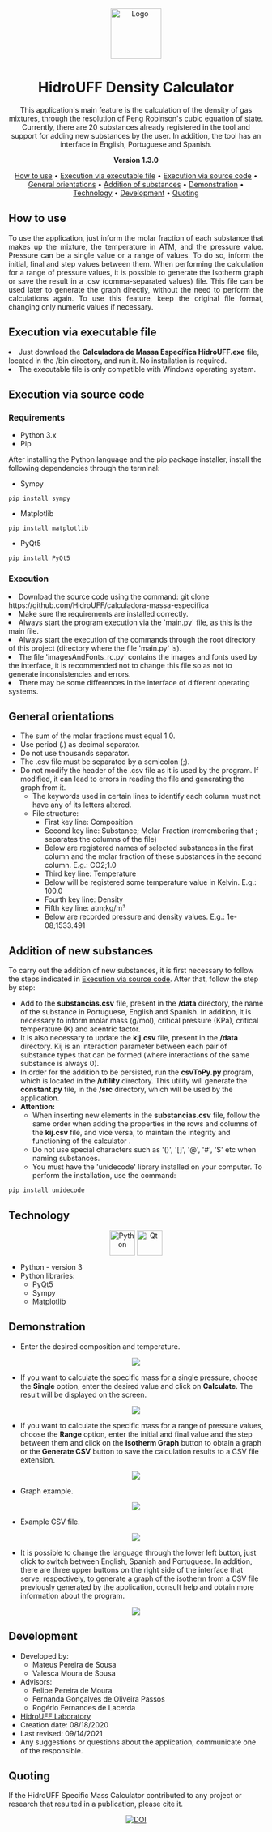 <div align='center'>
  <img align="center" alt="Logo" height="100" width="100" src="https://raw.githubusercontent.com/HidroUFF/calculadora-massa-especifica/main/icon.ico">
</div>  

<h1 align="center">HidroUFF Density Calculator</h1>

<p align="center">
  This application's main feature is the calculation of the density of gas mixtures, through the resolution of Peng Robinson's cubic equation of state. Currently, there are 20 substances already registered in the tool and support for adding new substances by the user. In addition, the tool has an interface in English, Portuguese and Spanish.
</p> 

<p align="center"><strong>Version 1.3.0</strong></p>

<p align="center">
 <a href="#use">How to use</a> •
 <a href="#exe">Execution via executable file</a> •
 <a href="#code">Execution via source code</a> •
 <a href="#guidelines">General orientations</a> • 
 <a href="#add">Addition of substances</a> • 
 <a href="#demonstration">Demonstration</a> • 
 <a href="#technologies">Technology</a> •
 <a href="#author">Development</a> • 
 <a href="#quoting">Quoting</a>
</p>

<h2 id="use" align="justify">How to use</h2>
<p align="justify">
  To use the application, just inform the molar fraction of each substance that makes up the mixture, the temperature in ATM, and the pressure value. Pressure can be a single value or a range of values. To do so, inform the initial, final and step values between them. When performing the calculation for a range of pressure values, it is possible to generate the Isotherm graph or save the result in a .csv (comma-separated values) file. This file can be used later to generate the graph directly, without the need to perform the calculations again. To use this feature, keep the original file format, changing only numeric values if necessary.
</p> 

<h2 id="exe" align="justify">Execution via executable file</h2>
<p align="justify">
  <li>
    Just download the <strong>Calculadora de Massa Específica HidroUFF.exe</strong> file, located in the /bin directory, and run it. No installation is required.
  </li>
  <li>
    The executable file is only compatible with Windows operating system.
  </li>
</p> 

<h2 id="code" align="justify">Execution via source code</h2>
<h3 align="justify">Requirements</h3>

* Python 3.x
* Pip

After installing the Python language and the pip package installer, install the following dependencies through the terminal:

* Sympy

```
pip install sympy
```

* Matplotlib

```
pip install matplotlib
```

* PyQt5

```
pip install PyQt5
```
<h3 align="justify">Execution</h3>
<p align="justify">
  <li>
    Download the source code using the command: git clone https://github.com/HidroUFF/calculadora-massa-especifica
  </li>
  <li>
    Make sure the requirements are installed correctly. 
  </li>
  <li>
    Always start the program execution via the 'main.py' file, as this is the main file.
  </li>
  <li>
    Always start the execution of the commands through the root directory of this project (directory where the file 'main.py' is).
  </li>
  <li>
    The file 'imagesAndFonts_rc.py' contains the images and fonts used by the interface, it is recommended not to change this file so as not to generate inconsistencies and errors.
  </li>
  <li>
    There may be some differences in the interface of different operating systems.
  </li>
</p> 


<h2 id="guidelines" align="justify">General orientations</h2>

* The sum of the molar fractions must equal 1.0.
* Use period (.) as decimal separator.
* Do not use thousands separator.
* The .csv file must be separated by a semicolon (;).
* Do not modify the header of the .csv file as it is used by the program. If modified, it can lead to errors in reading the file and generating the graph from it.
    * The keywords used in certain lines to identify each column must not have any of its letters altered.
    * File structure:
        * First key line: Composition
        * Second key line: Substance; Molar Fraction (remembering that ; separates the columns of the file)
        * Below are registered names of selected substances in the first column and the molar fraction of these substances in the second column. E.g.: CO2;1.0
        * Third key line: Temperature
        * Below will be registered some temperature value in Kelvin. E.g.: 100.0
        * Fourth key line: Density
        * Fifth key line: atm;kg/m³
        * Below are recorded pressure and density values. E.g.: 1e-08;1533.491


<h2 id="add" align="justify">Addition of new substances</h2>
To carry out the addition of new substances, it is first necessary to follow the steps indicated in <a href="#code">Execution via source code</a>. After that, follow the step by step:

* Add to the **substancias.csv** file, present in the **/data** directory, the name of the substance in Portuguese, English and Spanish. In addition, it is necessary to inform molar mass (g/mol), critical pressure (KPa), critical temperature (K) and acentric factor.
* It is also necessary to update the **kij.csv** file, present in the **/data** directory. Kij is an interaction parameter between each pair of substance types that can be formed (where interactions of the same substance is always 0).
* In order for the addition to be persisted, run the **csvToPy.py** program, which is located in the **/utility** directory. This utility will generate the **constant.py** file, in the **/src** directory, which will be used by the application.
* **Attention:**
    * When inserting new elements in the **substancias.csv** file, follow the same order when adding the properties in the rows and columns of the **kij.csv** file, and vice versa, to maintain the integrity and functioning of the calculator .
    * Do not use special characters such as '()', '[]', '@', '#', '$' etc when naming substances.
    * You must have the 'unidecode' library installed on your computer. To perform the installation, use the command: 
 
 ```
 pip install unidecode
 ``` 
 
<h2 id="technologies" align="justify">Technology</h2>
<div align="center">
  <img align="center" alt="Python" height="50" width="50" src="https://raw.githubusercontent.com/devicons/devicon/master/icons/python/python-original.svg">
  <img align="center" alt="Qt" height="50" width="50" src="https://github.com/devicons/devicon/blob/master/icons/qt/qt-original.svg">
 </div>

* Python - version 3
* Python libraries:
  * PyQt5
  * Sympy
  * Matplotlib
  

<h2 id="demonstration" align="justify">Demonstration</h2>

* Enter the desired composition and temperature.
<div align="center">
  <img align="center" src="https://raw.githubusercontent.com/HidroUFF/calculadora-massa-especifica/main/assets/input.PNG">
</div>

* If you want to calculate the specific mass for a single pressure, choose the **Single** option, enter the desired value and click on **Calculate**. The result will be displayed on the screen.
<div align="center">
  <img align="center" src="https://raw.githubusercontent.com/HidroUFF/calculadora-massa-especifica/main/assets/single.PNG">
</div>

* If you want to calculate the specific mass for a range of pressure values, choose the **Range** option, enter the initial and final value and the step between them and click on the **Isotherm Graph** button to obtain a graph or the **Generate CSV** button to save the calculation results to a CSV file extension.
<div align="center">
  <img align="center" src="https://raw.githubusercontent.com/HidroUFF/calculadora-massa-especifica/main/assets/range.PNG">
</div>

* Graph example.
<div align="center">
  <img align="center" src="https://raw.githubusercontent.com/HidroUFF/calculadora-massa-especifica/main/assets/isothermGraph.PNG">
</div>

* Example CSV file.
<div align="center">
  <img align="center" src="https://raw.githubusercontent.com/HidroUFF/calculadora-massa-especifica/main/assets/csv.PNG">
</div>

* It is possible to change the language through the lower left button, just click to switch between English, Spanish and Portuguese. In addition, there are three upper buttons on the right side of the interface that serve, respectively, to generate a graph of the isotherm from a CSV file previously generated by the application, consult help and obtain more information about the program.
<div align="center">
  <img align="center" src="https://raw.githubusercontent.com/HidroUFF/calculadora-massa-especifica/main/assets/menu.PNG">
</div>

<h2 id="author" align="justify">Development</h2>

* Developed by:
    * Mateus Pereira de Sousa 
    * Valesca Moura de Sousa
* Advisors:
    * Felipe Pereira de Moura
    * Fernanda Gonçalves de Oliveira Passos
    * Rogério Fernandes de Lacerda
* <a href="http://hidrouff.sites.uff.br/">HidroUFF Laboratory</a>
* Creation date: 08/18/2020
* Last revised: 09/14/2021
* Any suggestions or questions about the application, communicate one of the responsible.


<h2 id="quoting" align="justify">Quoting</h2>
If the HidroUFF Specific Mass Calculator contributed to any project or research that resulted in a publication, please cite it.

<div align="center"> 
  
  [![DOI](https://zenodo.org/badge/322632859.svg)](https://zenodo.org/badge/latestdoi/322632859)
  
</div>